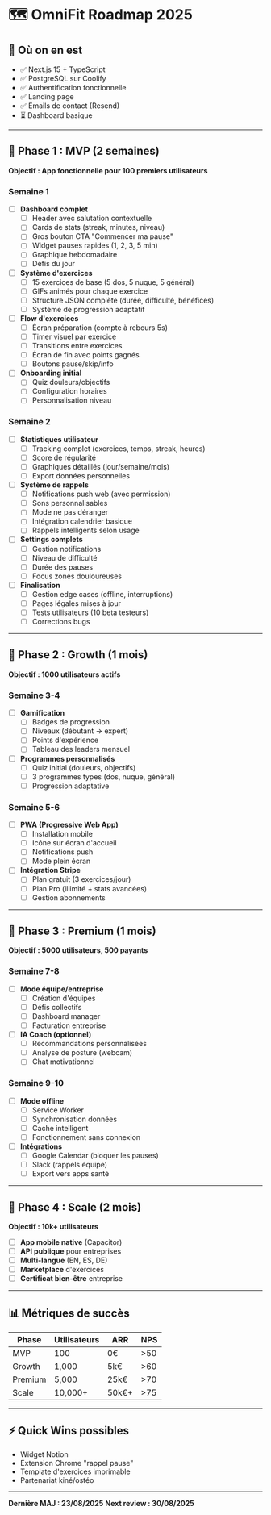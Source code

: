 # 🗺️ OmniFit Roadmap 2025

## 📍 Où on en est
- ✅ Next.js 15 + TypeScript
- ✅ PostgreSQL sur Coolify
- ✅ Authentification fonctionnelle
- ✅ Landing page
- ✅ Emails de contact (Resend)
- ⏳ Dashboard basique

---

## 🎯 Phase 1 : MVP (2 semaines)
**Objectif : App fonctionnelle pour 100 premiers utilisateurs**

### Semaine 1
- [ ] **Dashboard complet**
  - [ ] Header avec salutation contextuelle
  - [ ] Cards de stats (streak, minutes, niveau)
  - [ ] Gros bouton CTA "Commencer ma pause"
  - [ ] Widget pauses rapides (1, 2, 3, 5 min)
  - [ ] Graphique hebdomadaire
  - [ ] Défis du jour

- [ ] **Système d'exercices**
  - [ ] 15 exercices de base (5 dos, 5 nuque, 5 général)
  - [ ] GIFs animés pour chaque exercice
  - [ ] Structure JSON complète (durée, difficulté, bénéfices)
  - [ ] Système de progression adaptatif

- [ ] **Flow d'exercices**
  - [ ] Écran préparation (compte à rebours 5s)
  - [ ] Timer visuel par exercice
  - [ ] Transitions entre exercices
  - [ ] Écran de fin avec points gagnés
  - [ ] Boutons pause/skip/info

- [ ] **Onboarding initial**
  - [ ] Quiz douleurs/objectifs
  - [ ] Configuration horaires
  - [ ] Personnalisation niveau

### Semaine 2
- [ ] **Statistiques utilisateur**
  - [ ] Tracking complet (exercices, temps, streak, heures)
  - [ ] Score de régularité
  - [ ] Graphiques détaillés (jour/semaine/mois)
  - [ ] Export données personnelles

- [ ] **Système de rappels**
  - [ ] Notifications push web (avec permission)
  - [ ] Sons personnalisables
  - [ ] Mode ne pas déranger
  - [ ] Intégration calendrier basique
  - [ ] Rappels intelligents selon usage

- [ ] **Settings complets**
  - [ ] Gestion notifications
  - [ ] Niveau de difficulté
  - [ ] Durée des pauses
  - [ ] Focus zones douloureuses

- [ ] **Finalisation**
  - [ ] Gestion edge cases (offline, interruptions)
  - [ ] Pages légales mises à jour
  - [ ] Tests utilisateurs (10 beta testeurs)
  - [ ] Corrections bugs

---

## 🚀 Phase 2 : Growth (1 mois)
**Objectif : 1000 utilisateurs actifs**

### Semaine 3-4
- [ ] **Gamification**
  - [ ] Badges de progression
  - [ ] Niveaux (débutant → expert)
  - [ ] Points d'expérience
  - [ ] Tableau des leaders mensuel

- [ ] **Programmes personnalisés**
  - [ ] Quiz initial (douleurs, objectifs)
  - [ ] 3 programmes types (dos, nuque, général)
  - [ ] Progression adaptative

### Semaine 5-6
- [ ] **PWA (Progressive Web App)**
  - [ ] Installation mobile
  - [ ] Icône sur écran d'accueil
  - [ ] Notifications push
  - [ ] Mode plein écran

- [ ] **Intégration Stripe**
  - [ ] Plan gratuit (3 exercices/jour)
  - [ ] Plan Pro (illimité + stats avancées)
  - [ ] Gestion abonnements

---

## 💎 Phase 3 : Premium (1 mois)
**Objectif : 5000 utilisateurs, 500 payants**

### Semaine 7-8
- [ ] **Mode équipe/entreprise**
  - [ ] Création d'équipes
  - [ ] Défis collectifs
  - [ ] Dashboard manager
  - [ ] Facturation entreprise

- [ ] **IA Coach (optionnel)**
  - [ ] Recommandations personnalisées
  - [ ] Analyse de posture (webcam)
  - [ ] Chat motivationnel

### Semaine 9-10
- [ ] **Mode offline**
  - [ ] Service Worker
  - [ ] Synchronisation données
  - [ ] Cache intelligent
  - [ ] Fonctionnement sans connexion

- [ ] **Intégrations**
  - [ ] Google Calendar (bloquer les pauses)
  - [ ] Slack (rappels équipe)
  - [ ] Export vers apps santé

---

## 🌟 Phase 4 : Scale (2 mois)
**Objectif : 10k+ utilisateurs**

- [ ] **App mobile native** (Capacitor)
- [ ] **API publique** pour entreprises
- [ ] **Multi-langue** (EN, ES, DE)
- [ ] **Marketplace** d'exercices
- [ ] **Certificat bien-être** entreprise

---

## 📊 Métriques de succès

| Phase | Utilisateurs | ARR | NPS |
|-------|--------------|-----|-----|
| MVP | 100 | 0€ | >50 |
| Growth | 1,000 | 5k€ | >60 |
| Premium | 5,000 | 25k€ | >70 |
| Scale | 10,000+ | 50k€+ | >75 |

---

## ⚡ Quick Wins possibles
- Widget Notion
- Extension Chrome "rappel pause"
- Template d'exercices imprimable
- Partenariat kiné/ostéo

---

**Dernière MAJ : 23/08/2025**
**Next review : 30/08/2025**
